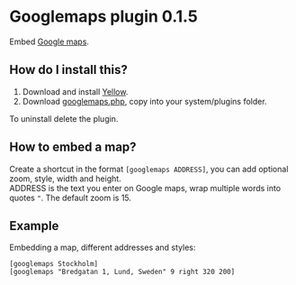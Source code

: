 Googlemaps plugin 0.1.5
=======================
Embed [Google maps](https://maps.google.com/).

How do I install this?
----------------------
1. Download and install [Yellow](https://github.com/markseu/yellowcms/).  
2. Download [googlemaps.php](googlemaps.php?raw=true), copy into your system/plugins folder.  

To uninstall delete the plugin.

How to embed a map?
-------------------
Create a shortcut in the format `[googlemaps ADDRESS]`, you can add optional zoom, style, width and height.  
ADDRESS is the text you enter on Google maps, wrap multiple words into quotes `"`. The default zoom is 15.

Example
-------
Embedding a map, different addresses and styles:

    [googlemaps Stockholm]
    [googlemaps "Bredgatan 1, Lund, Sweden" 9 right 320 200]